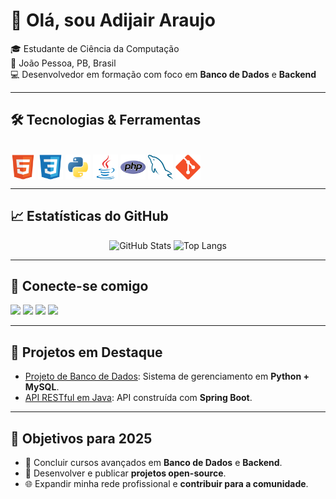 # 👋 Olá, sou Adijair Araujo  

🎓 Estudante de Ciência da Computação  
📍 João Pessoa, PB, Brasil  
💻 Desenvolvedor em formação com foco em **Banco de Dados** e **Backend**  

---

## 🛠 Tecnologias & Ferramentas  

<div style="display: inline_block"><br>
  <img align="center" alt="Adijair-HTML" height="40" width="40" src="https://raw.githubusercontent.com/devicons/devicon/master/icons/html5/html5-original.svg">
  <img align="center" alt="Adijair-CSS" height="40" width="40" src="https://raw.githubusercontent.com/devicons/devicon/master/icons/css3/css3-original.svg">
  <img align="center" alt="Adijair-Python" height="40" width="40" src="https://raw.githubusercontent.com/devicons/devicon/master/icons/python/python-original.svg">
  <img align="center" alt="Adijair-Java" height="40" width="40" src="https://raw.githubusercontent.com/devicons/devicon/master/icons/java/java-original.svg">
  <img align="center" alt="Adijair-PHP" height="40" width="40" src="https://raw.githubusercontent.com/devicons/devicon/master/icons/php/php-original.svg">
  <img align="center" alt="Adijair-MySQL" height="40" width="40" src="https://raw.githubusercontent.com/devicons/devicon/master/icons/mysql/mysql-original.svg">
  <img align="center" alt="Adijair-Git" height="40" width="40" src="https://raw.githubusercontent.com/devicons/devicon/master/icons/git/git-original.svg">
</div>

---

## 📈 Estatísticas do GitHub  

<p align="center">
  <img height="180em" src="https://github-readme-stats.vercel.app/api?username=Adijair&show_icons=true&theme=tokyonight" alt="GitHub Stats"/>
  <img height="180em" src="https://github-readme-stats.vercel.app/api/top-langs/?username=Adijair&layout=compact&theme=tokyonight" alt="Top Langs"/>
</p>

---

## 📣 Conecte-se comigo  

<div>
  <a href="https://instagram.com/adijairaraujo" target="_blank"><img src="https://img.shields.io/badge/-Instagram-%23E4405F?style=for-the-badge&logo=instagram&logoColor=white"></a>
 	<a href="https://www.twitch.tv/adijairaraujo" target="_blank"><img src="https://img.shields.io/badge/Twitch-9146FF?style=for-the-badge&logo=twitch&logoColor=white"></a>
  <a href="mailto:adijairp05@gmail.com"><img src="https://img.shields.io/badge/-Gmail-%23333?style=for-the-badge&logo=gmail&logoColor=white"></a>
  <a href="https://www.linkedin.com/in/adijair-araujo-29ba25270/" target="_blank"><img src="https://img.shields.io/badge/-LinkedIn-%230077B5?style=for-the-badge&logo=linkedin&logoColor=white"></a> 
</div>  

---

## 🚀 Projetos em Destaque  

- [Projeto de Banco de Dados](https://github.com/Adijair/projeto-banco-dados): Sistema de gerenciamento em **Python + MySQL**.  
- [API RESTful em Java](https://github.com/Adijair/api-rest-java): API construída com **Spring Boot**.  

---

## 🎯 Objetivos para 2025  

- 📘 Concluir cursos avançados em **Banco de Dados** e **Backend**.  
- 🧪 Desenvolver e publicar **projetos open-source**.  
- 🌐 Expandir minha rede profissional e **contribuir para a comunidade**.  
